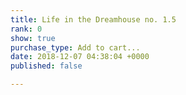 ```yaml
---
title: Life in the Dreamhouse no. 1.5
rank: 0
show: true
purchase_type: Add to cart...
date: 2018-12-07 04:38:04 +0000
published: false

---
```

